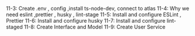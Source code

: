 11-3: Create .env , config ,install ts-node-dev, connect to atlas
11-4: Why we need eslint ,prettier , husky , lint-stage
11-5: Install and configure ESLint , Prettier
11-6: Install and configure husky
11-7: Install and configure lint-staged
11-8: Create Interface and Model
11-9: Create User Service

